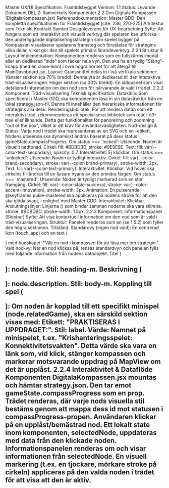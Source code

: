 Master UX/UI Specifikation: Framtidsbygget
Version: 1.1 Status: Levande Dokument
DEL 2: Ramverkets Komponenter
2.2 Den Digitala Kompassen (DigitalaKompassen.jsx)
Referensdokumentation:
Master GDD: Den kompletta specifikationen för Framtidsbygget [cite: 236, 270-275]
Arkitektur som Tekniskt Kontrakt
Samlad Designleverans för UX-bearbetning
Syfte: Att fungera som ett interaktivt och visuellt verktyg där spelaren kan utforska den underliggande digitaliseringsstrategin som spelet bygger på. Kompassen visualiserar spelarens framsteg och förståelse för strategins olika delar, vilket gör den till spelets primära lärandeverktyg.
2.2.1 Struktur & Layout
Implementation: Komponenten renderas som en fullskärms-modal eller en dedikerad "sida" som täcker hela vyn. Den ska ha en tydlig "Stäng"-knapp (med en close-ikon) i övre högra hörnet för att återgå till MainDashboard.jsx.
Layout: Gränssnittet delas in i två vertikala sektioner:
Vänster sektion (ca 70% bredd): Denna yta är dedikerad till den interaktiva träd-visualiseringen.
Höger sektion (ca 30% bredd): En sidopanel som visar detaljerad information om den nod som för närvarande är vald i trädet.
2.2.2 Komponent: Träd-visualisering
Teknisk specifikation:
Datakälla: Som specificerat i Master GDD, ska komponenten läsa in sin datastruktur från en lokal strategy.json-fil. Denna fil innehåller den hierarkiska informationen för strategins alla delar.
Renderingsbibliotek: För att rendera datan som ett interaktivt träd, rekommenderas ett specialiserat bibliotek som react-d3-tree eller liknande. Detta ger funktionalitet för panorering och zoomning "out of the box", vilket är ett krav för användarvänligheten.
Nod-design & Status:
Varje nod i trädet ska representeras av en SVG <circle> och en <text>-etikett. Nodens utseende ska dynamiskt ändras baserat på dess status i gameState.compassProgress.
Om status === 'locked':
Utseende: Noden är visuellt nedtonad.
Cirkel: fill: #BDBDBD, stroke: #9E9E9E.
Text: fill: var(--color-text-secondary), opacity: 0.7.
Interaktivitet: Ej klickbar.
Om status === 'unlocked':
Utseende: Noden är tydligt interaktiv.
Cirkel: fill: var(--color-brand-secondary), stroke: var(--color-brand-primary), stroke-width: 2px.
Text: fill: var(--color-text-primary).
Interaktivitet: Klickbar. Vid hover ska cirkelns fill ändras till en ljusare nyans av den primära färgen.
Om status === 'mastered':
Utseende: Noden är tydligt markerad som en stor framgång.
Cirkel: fill: var(--color-state-success), stroke: var(--color-accent-innovation), stroke-width: 3px.
Animation: En pulserande @keyframes pulse-mastered ska appliceras på nodens stroke för att den ska glöda svagt, i enlighet med Master GDD.
Interaktivitet: Klickbar.
Anslutningslinjer: Linjerna (<path>) som binder samman noderna ska vara stilrena. stroke: #BDBDBD, stroke-width: 1.5px.
2.2.3 Komponent: Informationspanel (Sidebar)
Syfte: Att visa kontextuell information om den nod som är vald i träd-visualiseringen.
Struktur: Panelen renderas som en <Card> (se 1.5.2) som fyller den högra sektionen.
Tillstånd:
Standardvy (ingen nod vald):
En centrerad ikon (touch_app) och en text (<p>) med budskapet: "Välj en nod i kompassen för att läsa mer om strategin."
Vald nod-vy: När en nod klickas på, rensas standardvyn och panelen fylls med följande information från nodens dataobjekt:
Titel (<h2>): node.title. Stil: heading-m.
Beskrivning (<p>): node.description. Stil: body-m.
Koppling till spel (<div>): Om noden är kopplad till ett specifikt minispel (node.relatedGame), ska en särskild sektion visas med:
Etikett: "PRAKTISERAS I UPPDRAGET:". Stil: label.
Värde: Namnet på minispelet, t.ex. "Krishanteringsspelet: Konnektivitetsvakten". Detta värde ska vara en länk som, vid klick, stänger kompassen och markerar motsvarande uppdrag på MapView om det är upplåst.
2.2.4 Interaktivitet & Dataflöde
Komponenten DigitalaKompassen.jsx mountas och hämtar strategy.json.
Den tar emot gameState.compassProgress som en prop.
Trädet renderas, där varje nods visuella stil bestäms genom att mappa dess id mot statusen i compassProgress-propen.
Användaren klickar på en upplåst/bemästrad nod.
Ett lokalt state inom komponenten, selectedNode, uppdateras med data från den klickade noden.
Informationspanelen renderas om och visar informationen från selectedNode.
En visuell markering (t.ex. en tjockare, mörkare stroke på cirkeln) appliceras på den valda noden i trädet för att visa att den är aktiv.
